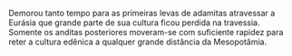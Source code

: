 ﻿Demorou tanto tempo para as primeiras levas de adamitas atravessar a Eurásia que grande parte de sua cultura ficou perdida na travessia. Somente os anditas posteriores moveram-se com suficiente rapidez para reter a cultura edênica a qualquer grande distância da Mesopotâmia.